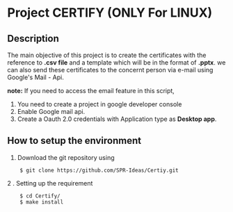 # Project CERTIFY (ONLY For LINUX)

## Description
The main objective of this project is to create the certificates with the reference to **.csv file** and a template which will be in the format of **.pptx**. we can also send these certificates to the concernt person via e-mail using Google's Mail - Api.

**note:** If you need to access the email feature in this script,
1. You need to create a project in google developer console
2. Enable Google mail api.
3. Create a Oauth 2.0 credentials with Application type as  **Desktop app**.

## How to setup the environment
1. Download the git repository using
```
    $ git clone https://github.com/SPR-Ideas/Certiy.git
```
2 . Setting up the requirement
```
    $ cd Certify/
    $ make install
```
##



